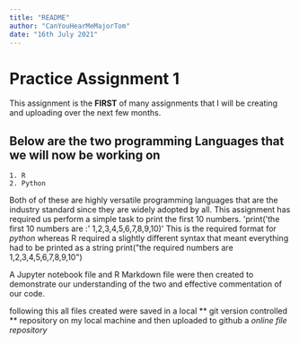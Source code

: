 ```yaml
---
title: "README"
author: "CanYouHearMeMajorTom"
date: "16th July 2021"
---
```

# Practice Assignment 1
This assignment is the **FIRST** of many assignments that I will be creating and uploading over the next few months.

## Below are the two programming Languages that we will now be working on
	1. R
	2. Python
Both of of these are highly versatile programming languages that are the industry standard since they are widely adopted by all.
This assignment has required us perform a simple task to print the first 10 numbers. 
'print('the first 10 numbers are :' 1,2,3,4,5,6,7,8,9,10)'
This is the required format for *python*
whereas R required a slightly different syntax that meant everything had to be printed as a string
print("the required numbers are 1,2,3,4,5,6,7,8,9,10")

A Jupyter notebook file and R Markdown file were then created to demonstrate our understanding of the two and effective commentation of our code.

following this all files created were saved in a local ** git version controlled ** repository on my local machine and then uploaded to github a *online file repository*




